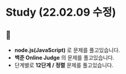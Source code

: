 # Study (22.02.09 수정)
## :raising_hand:

- **node.js(JavaScript)** 로 문제를 풀고있습니다.   
- **백준 Online Judge** 의 문제를 풀고있습니다.
- 단계별로 **12단계 / 정렬** 문제를 풀고있습니다.

